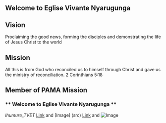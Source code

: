 ## Welcome to Eglise Vivante Nyarugunga

## Vision 
Proclaiming the good news, forming the disciples and demonstrating the life of Jesus Christ to the world
## Mission 
All this is from God who reconciled us to himself through Christ and gave us the ministry of reconciliation. 2 Corinthians 5:18
## Member of PAMA Mission 
### ** Welcome  to Eglise Vivante Nyarugunga **
_Ihumure_TVET_
[Link](www.eglisevivante) and [Image] (src)
[Link](url) and ![Image](src)
